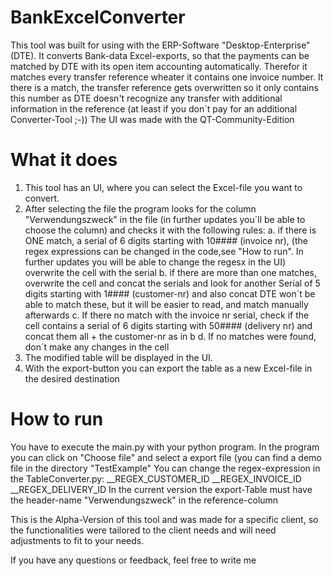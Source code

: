 # BankExcelConverter
This tool was built for using with the ERP-Software "Desktop-Enterprise" (DTE). It converts Bank-data Excel-exports, so that the payments can be matched by DTE with its open item accounting automatically.
Therefor it matches every transfer reference wheater it contains one invoice number. It there is a match, the transfer reference gets overwritten so it only contains this number
as DTE doesn't recognize any transfer with additional information in the reference (at least if you don´t pay for an additional Converter-Tool ;-))
The UI was made with the QT-Community-Edition 

# What it does
1. This tool has an UI, where you can select the Excel-file you want to convert.
2. After selecting the file the program looks for the column "Verwendungszweck" in the file (in further updates you´ll be able to choose the column) and checks it with the following rules:
  a. if there is ONE match, a serial of 6 digits starting with 10#### (invoice nr), (the regex expressions can be changed in the code,see "How to run". In further updates you will be able to change the regesx in the UI)
     overwrite the cell with the serial 
  b. if there are more than one matches, overwrite the cell and concat the serials and look for another Serial of 5 digits starting with 1#### (customer-nr) and also concat
     DTE won´t be able to match these, but it will be easier to read, and match manually afterwards
  c. If there no match with the invoice nr serial, check if the cell contains a serial of 6 digits starting with 50#### (delivery nr) and concat them all + the customer-nr as in b
  d. If no matches were found, don´t make any changes in the cell
 3. The modified table will be displayed in the UI.
 4. With the export-button you can export the table as a new Excel-file in the desired destination
 

# How to run

You have to execute the main.py with your python program.
In the program you can click on "Choose file" and select a export file (you can find a demo file in the directory "TestExample"
You can change the regex-expression in the TableConverter.py:
    __REGEX_CUSTOMER_ID 
    __REGEX_INVOICE_ID 
    __REGEX_DELIVERY_ID
In the current version the export-Table must have the header-name "Verwendungszweck" in the reference-column 

This is the Alpha-Version of this tool and was made for a specific client, so the functionalities were tailored to the client needs and will need adjustments to fit to your needs.  

If you have any questions or feedback, feel free to write me
